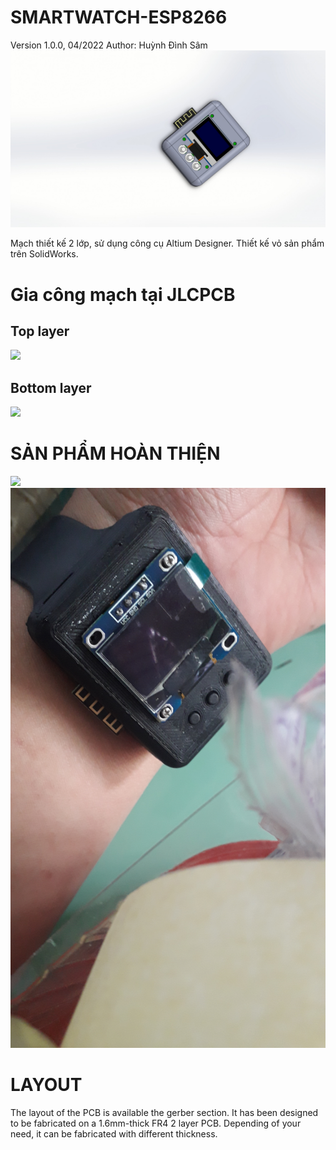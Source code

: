 # SMARTWATCH-ESP8266

Version 1.0.0, 04/2022 Author: Huỳnh Đình Sâm
<img src="./IMG/hinh1.jpg">

Mạch thiết kế 2 lớp, sử dụng công cụ Altium Designer.
Thiết kế vỏ sản phẩm trên SolidWorks.

# Gia công mạch tại JLCPCB
## Top layer

<img src="./IMG/hinh2.jpg">

## Bottom layer

<img src="./IMG/hinh3.jpg">

# SẢN PHẨM HOÀN THIỆN

<img src="./IMG/hinh4.jpg">

<img src="./IMG/hinh5.jpg">

# LAYOUT

The layout of the PCB is available the gerber section. It has been designed to be fabricated on a 1.6mm-thick FR4 2 layer PCB. Depending of your need, it can be fabricated with different thickness.
